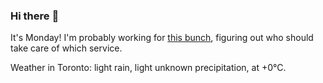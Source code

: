 ### Hi there :wave:

It's Monday! I'm probably working for [this bunch](https://github.com/kohofinancial), figuring out who should take care of which service.

Weather in Toronto: light rain, light unknown precipitation, at +0°C.
